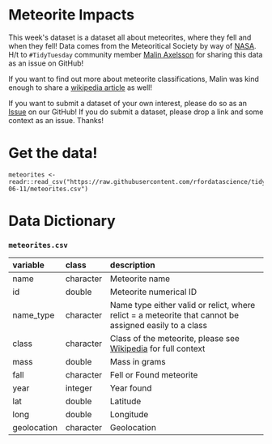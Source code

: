 # Meteorite Impacts

This week's dataset is a dataset all about meteorites, where they fell and when they fell! Data comes from the Meteoritical Society by way of [NASA](https://data.nasa.gov/Space-Science/Meteorite-Landings/gh4g-9sfh/data). H/t to `#TidyTuesday` community member [Malin Axelsson](https://twitter.com/malinfax?lang=en) for sharing this data as an issue on GitHub!

If you want to find out more about meteorite classifications, Malin was kind enough to share a [wikipedia article](https://en.wikipedia.org/wiki/Meteorite_classification) as well!

If you want to submit a dataset of your own interest, please do so as an [Issue](https://github.com/rfordatascience/tidytuesday/issues) on our GitHub! If you do submit a dataset, please drop a link and some context as an issue. Thanks!

# Get the data!

```
meteorites <- readr::read_csv("https://raw.githubusercontent.com/rfordatascience/tidytuesday/master/data/2019/2019-06-11/meteorites.csv")
```

# Data Dictionary


### `meteorites.csv`

|variable    |class     |description |
|:---|:---|:-----------|
|name        |character | Meteorite name |
|id          |double    | Meteorite numerical ID|
|name_type   |character | Name type either valid or relict, where relict = a meteorite that cannot be assigned easily to a class |
|class       |character | Class of the meteorite, please see [Wikipedia](https://en.wikipedia.org/wiki/Meteorite_classification) for full context |
|mass        |double    | Mass in grams |
|fall        |character | Fell or Found meteorite |
|year        |integer   | Year found |
|lat         |double    | Latitude |
|long        |double    | Longitude |
|geolocation |character | Geolocation |
